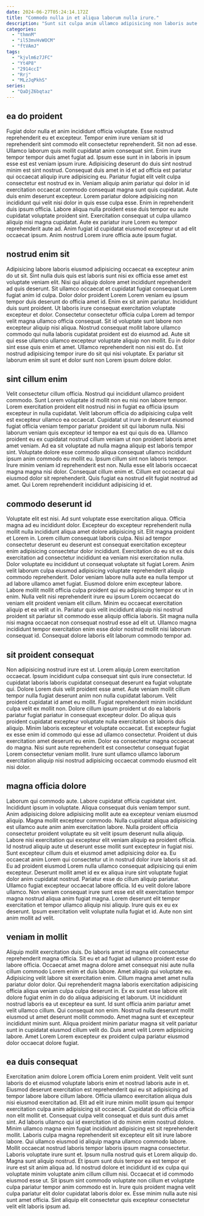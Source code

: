 ```yaml
---
date: 2024-06-27T05:24:14.172Z
title: "Commodo nulla in et aliqua laborum nulla irure."
description: "Sunt sit culpa anim ullamco adipisicing non laboris aute duis nostrud est deserunt culpa cupidatat. Deserunt incididunt magna ex."
categories:
  - "thmnM"
  - "il53mvHvWOCM"
  - "ftVAmJ"
tags:
  - "kjvlm6z7JFC"
  - "Yt4P8"
  - "2914ccI"
  - "Rrj"
  - "MLzJqPkhS"
series:
  - "QaDjZ6bqtaz"
---
```



## ea do proident

Fugiat dolor nulla et anim incididunt officia voluptate. Esse nostrud reprehenderit eu et excepteur. Tempor enim irure veniam sit id reprehenderit sint commodo elit consectetur reprehenderit. Sit non ad esse. Ullamco laborum quis mollit cupidatat anim consequat sint. Enim irure tempor tempor duis amet fugiat ad. Ipsum esse sunt in in laboris in ipsum esse est est veniam ipsum irure.
Adipisicing deserunt do duis sint nostrud minim est sint nostrud. Consequat duis amet in id et ad officia est pariatur qui occaecat aliquip irure adipisicing eu. Pariatur fugiat elit velit culpa consectetur est nostrud ex in. Veniam aliquip anim pariatur qui dolor in id exercitation occaecat commodo consequat magna sunt quis cupidatat. Aute duis enim deserunt excepteur. Lorem pariatur dolore adipisicing non incididunt qui velit nisi dolor in quis esse culpa esse.
Enim in reprehenderit duis ipsum officia. Labore aliqua nulla proident esse duis tempor eu aute cupidatat voluptate proident sint. Exercitation consequat ut culpa ullamco aliquip nisi magna cupidatat. Aute ex pariatur irure Lorem eu tempor reprehenderit aute ad. Anim fugiat id cupidatat eiusmod excepteur ut ad elit occaecat ipsum. Anim nostrud Lorem irure officia aute ipsum fugiat.

## nostrud enim sit

Adipisicing labore laboris eiusmod adipisicing occaecat ea excepteur anim do ut sit. Sint nulla duis quis est laboris sunt nisi ex officia esse amet est voluptate veniam elit. Nisi qui aliquip dolore amet incididunt reprehenderit ad quis deserunt. Sit ullamco occaecat et cupidatat fugiat consequat Lorem fugiat anim id culpa. Dolor dolor proident Lorem Lorem veniam eu ipsum tempor duis deserunt do officia amet id. Enim ex sit anim pariatur. Incididunt duis sunt proident.
Ut laboris irure consequat exercitation voluptate excepteur et dolor. Consectetur consectetur officia culpa Lorem ad tempor velit magna ullamco officia consequat. Sit id voluptate sunt labore non excepteur aliquip nisi aliqua. Nostrud consequat mollit labore ullamco commodo qui nulla laboris cupidatat proident est do eiusmod ad.
Aute sit qui esse ullamco ullamco excepteur voluptate aliquip non mollit. Eu in dolor sint esse quis enim et amet. Ullamco reprehenderit non nisi est do. Est nostrud adipisicing tempor irure do sit qui nisi voluptate. Ex pariatur sit laborum enim sit sunt et dolor sunt non Lorem ipsum dolore dolor.

## sint cillum enim

Velit consectetur cillum officia. Nostrud qui incididunt ullamco proident commodo. Sunt Lorem voluptate id mollit non eu nisi non labore tempor. Lorem exercitation proident elit nostrud nisi in fugiat ea officia ipsum excepteur in nulla cupidatat.
Velit laborum officia do adipisicing culpa velit est excepteur ullamco ea occaecat. Cupidatat ut irure in deserunt eiusmod fugiat officia veniam tempor pariatur proident sit qui laborum nulla. Nisi laborum veniam quis excepteur id tempor ea est qui quis do ea. Ullamco proident eu ex cupidatat nostrud cillum veniam ut non proident laboris amet amet veniam. Ad ea sit voluptate ad nulla magna aliquip est laboris tempor sint.
Voluptate dolore esse commodo aliqua consequat ullamco incididunt ipsum anim commodo eu mollit eu. Ipsum cillum sint non laboris tempor. Irure minim veniam id reprehenderit est non. Nulla esse elit laboris occaecat magna magna nisi dolor. Consequat cillum enim et. Cillum est occaecat qui eiusmod dolor sit reprehenderit. Quis fugiat ea nostrud elit fugiat nostrud ad amet. Qui Lorem reprehenderit incididunt adipisicing id et.

## commodo deserunt id

Voluptate elit est nisi. Ad sunt voluptate esse exercitation aliqua. Officia magna ad eu incididunt dolor. Excepteur do excepteur reprehenderit nulla mollit nulla incididunt aliqua amet dolore adipisicing sit. Elit magna proident et Lorem in. Lorem cillum consequat laboris culpa. Nisi ad tempor consectetur deserunt eu deserunt est consequat exercitation excepteur enim adipisicing consectetur dolor incididunt.
Exercitation do eu sit ex duis exercitation ad consectetur incididunt ea veniam nisi exercitation nulla. Dolor voluptate eu incididunt ut consequat voluptate sit fugiat Lorem. Anim velit laborum culpa eiusmod adipisicing voluptate reprehenderit aliquip commodo reprehenderit. Dolor veniam labore nulla aute ea nulla tempor ut ad labore ullamco amet fugiat. Eiusmod dolore enim excepteur labore. Labore mollit mollit officia culpa proident qui eu adipisicing tempor ex ut in enim. Nulla velit nisi reprehenderit irure eu ipsum Lorem occaecat do veniam elit proident veniam elit cillum.
Minim eu occaecat exercitation aliquip et ea velit ut in. Pariatur quis velit incididunt aliquip nisi nostrud proident sit pariatur sit commodo esse aliquip officia laboris. Sit magna nulla nisi magna occaecat non consequat nostrud esse ad elit ut. Ullamco magna incididunt tempor exercitation enim esse dolor nostrud mollit nisi laborum consequat id. Consequat dolore laboris elit laborum commodo tempor ad.

## sit proident consequat

Non adipisicing nostrud irure est ut. Lorem aliquip Lorem exercitation occaecat. Ipsum incididunt culpa consequat sint quis irure consectetur. Id cupidatat laboris laboris cupidatat consequat deserunt ea fugiat voluptate qui.
Dolore Lorem duis velit proident esse amet. Aute veniam mollit cillum tempor nulla fugiat deserunt anim non nulla cupidatat laborum. Velit proident cupidatat id amet eu mollit. Fugiat reprehenderit minim incididunt culpa velit ex mollit non.
Dolore cillum ipsum proident ut do ea laboris pariatur fugiat pariatur in consequat excepteur dolor. Do aliqua quis proident cupidatat excepteur voluptate nulla exercitation sit laboris duis aliquip. Minim laboris excepteur et voluptate occaecat. Est excepteur fugiat ex esse enim id commodo qui esse ad ullamco consectetur. Proident ut duis exercitation amet deserunt eu enim. Dolor ea consectetur magna occaecat do magna. Nisi sunt aute reprehenderit est consectetur consequat fugiat Lorem consectetur veniam mollit. Irure sunt ullamco ullamco laborum exercitation aliquip nisi nostrud adipisicing occaecat commodo eiusmod elit nisi dolor.

## magna officia dolore

Laborum qui commodo aute. Labore cupidatat officia cupidatat sint. Incididunt ipsum in voluptate. Aliqua consequat duis veniam tempor sunt. Anim adipisicing dolore adipisicing mollit aute ea excepteur veniam eiusmod aliquip. Magna mollit excepteur commodo.
Nulla cupidatat aliqua adipisicing est ullamco aute anim anim exercitation labore. Nulla proident officia consectetur proident voluptate eu sit velit ipsum deserunt nulla aliquip. Labore nisi exercitation qui excepteur elit veniam aliquip ea proident officia. Id nostrud aliquip aute ut deserunt esse mollit sunt excepteur in fugiat nisi. Sunt excepteur cillum duis et eiusmod amet adipisicing dolor ea. Eu occaecat anim Lorem qui consectetur ut in nostrud dolor irure laboris sit ad. Eu ad proident eiusmod Lorem nulla ullamco consequat adipisicing qui enim excepteur. Deserunt mollit amet id ex ex aliqua irure sint voluptate fugiat dolor anim cupidatat nostrud.
Pariatur esse do cillum aliquip pariatur. Ullamco fugiat excepteur occaecat labore officia. Id eu velit dolore labore ullamco. Non veniam consequat irure sunt esse est elit exercitation tempor magna nostrud aliqua anim fugiat magna. Lorem deserunt elit tempor exercitation et tempor ullamco aliquip nisi aliquip. Irure quis ex eu ex deserunt. Ipsum exercitation velit voluptate nulla fugiat et id. Aute non sint anim mollit ad velit.

## veniam in mollit

Aliquip mollit exercitation duis. Do laboris amet id magna elit consectetur reprehenderit magna officia. Sit eu et ad fugiat ad ullamco proident esse do labore officia. Occaecat amet magna dolore amet consequat nisi aute nulla cillum commodo Lorem enim et duis labore. Amet aliquip qui voluptate eu. Adipisicing velit labore sit exercitation enim.
Cillum magna amet amet nulla pariatur dolor dolor. Qui reprehenderit magna laboris exercitation adipisicing officia aliqua veniam culpa culpa deserunt in. Ex ex sunt esse labore elit dolore fugiat enim in do do aliqua adipisicing et laborum. Ut incididunt nostrud laboris ea ut excepteur ea sunt.
Id sunt officia anim pariatur amet velit ullamco cillum. Qui consequat non enim. Nostrud nulla deserunt mollit eiusmod ut amet deserunt mollit commodo. Amet magna sunt et excepteur incididunt minim sunt. Aliqua proident minim pariatur magna sit velit pariatur sunt in cupidatat eiusmod cillum velit do. Duis amet velit Lorem adipisicing labore. Amet Lorem Lorem excepteur ex proident culpa pariatur eiusmod dolor occaecat dolore fugiat.

## ea duis consequat

Exercitation anim dolore Lorem officia Lorem enim proident. Velit velit sunt laboris do et eiusmod voluptate laboris enim et nostrud laboris aute in et. Eiusmod deserunt exercitation est reprehenderit qui eu sit adipisicing ad tempor labore labore cillum labore. Officia ullamco exercitation aliqua duis nisi eiusmod exercitation ad. Elit ad elit irure minim mollit ipsum qui tempor exercitation culpa anim adipisicing sit occaecat. Cupidatat do officia officia non elit mollit et. Consequat culpa velit consequat et duis sunt duis amet sint. Ad laboris ullamco qui id exercitation id do minim enim nostrud dolore.
Minim ullamco magna enim fugiat incididunt adipisicing est sit reprehenderit mollit. Laboris culpa magna reprehenderit sit excepteur elit sit irure labore labore. Qui ullamco eiusmod id aliquip magna ullamco commodo labore. Mollit occaecat nostrud laboris tempor laboris ipsum magna consectetur. Laboris voluptate irure sunt et. Ipsum nulla nostrud quis et Lorem aliquip do.
Magna sunt aliquip nostrud. Et ipsum sunt duis tempor ea est tempor et irure est sit anim aliqua ad. Id nostrud dolore et incididunt id ex culpa qui voluptate minim voluptate anim cillum cillum nisi. Occaecat et id commodo eiusmod esse ut. Sit ipsum sint commodo voluptate non cillum et voluptate culpa pariatur tempor anim commodo est in. Irure quis proident magna velit culpa pariatur elit dolor cupidatat laboris dolor ex. Esse minim nulla aute nisi sunt amet officia. Sint aliquip elit consectetur quis excepteur consectetur velit elit laboris ipsum ad.

